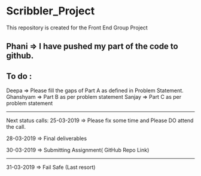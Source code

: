 # Scribbler_Project
This repository is created for the Front End Group Project 

Phani => I have pushed my part of the code to github.
-------------


To do :
----------------

Deepa => Please fill the gaps of Part A as defined in Problem Statement.
Ghanshyam => Part B as per problem statement
Sanjay => Part C as per problem statement

------------



Next status calls:
25-03-2019 => Please fix some time and Please DO attend the call.

28-03-2019 => Final deliverables

30-03-2019 => Submitting Assignment( GitHub Repo Link)

---------------



31-03-2019 => Fail Safe (Last resort)
